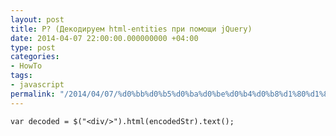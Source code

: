 ```yaml
---
layout: post
title: Р? (Декодируем html-entities при помощи jQuery)
date: 2014-04-07 22:00:00.000000000 +04:00
type: post
categories:
- HowTo
tags:
- javascript
permalink: "/2014/04/07/%d0%bb%d0%b5%d0%ba%d0%be%d0%b4%d0%b8%d1%80%d1%83%d0%b5%d0%bc-htm-entities/"
---
```

```javascript; gutter: true; first-line: 1; highlight: []
var decoded = $("<div/>").html(encodedStr).text();
```
